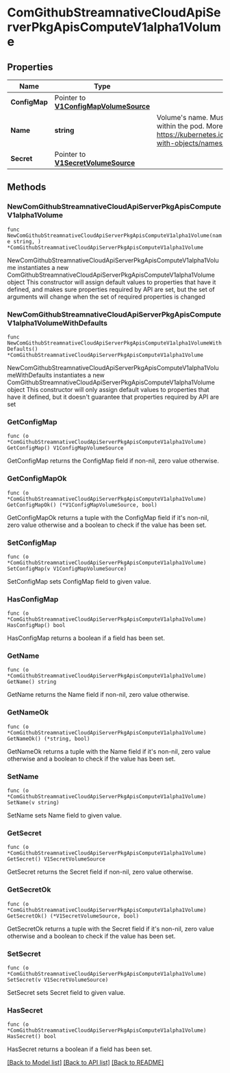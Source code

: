 # ComGithubStreamnativeCloudApiServerPkgApisComputeV1alpha1Volume

## Properties

Name | Type | Description | Notes
------------ | ------------- | ------------- | -------------
**ConfigMap** | Pointer to [**V1ConfigMapVolumeSource**](V1ConfigMapVolumeSource.md) |  | [optional] 
**Name** | **string** | Volume&#39;s name. Must be a DNS_LABEL and unique within the pod. More info: https://kubernetes.io/docs/concepts/overview/working-with-objects/names/#names | 
**Secret** | Pointer to [**V1SecretVolumeSource**](V1SecretVolumeSource.md) |  | [optional] 

## Methods

### NewComGithubStreamnativeCloudApiServerPkgApisComputeV1alpha1Volume

`func NewComGithubStreamnativeCloudApiServerPkgApisComputeV1alpha1Volume(name string, ) *ComGithubStreamnativeCloudApiServerPkgApisComputeV1alpha1Volume`

NewComGithubStreamnativeCloudApiServerPkgApisComputeV1alpha1Volume instantiates a new ComGithubStreamnativeCloudApiServerPkgApisComputeV1alpha1Volume object
This constructor will assign default values to properties that have it defined,
and makes sure properties required by API are set, but the set of arguments
will change when the set of required properties is changed

### NewComGithubStreamnativeCloudApiServerPkgApisComputeV1alpha1VolumeWithDefaults

`func NewComGithubStreamnativeCloudApiServerPkgApisComputeV1alpha1VolumeWithDefaults() *ComGithubStreamnativeCloudApiServerPkgApisComputeV1alpha1Volume`

NewComGithubStreamnativeCloudApiServerPkgApisComputeV1alpha1VolumeWithDefaults instantiates a new ComGithubStreamnativeCloudApiServerPkgApisComputeV1alpha1Volume object
This constructor will only assign default values to properties that have it defined,
but it doesn't guarantee that properties required by API are set

### GetConfigMap

`func (o *ComGithubStreamnativeCloudApiServerPkgApisComputeV1alpha1Volume) GetConfigMap() V1ConfigMapVolumeSource`

GetConfigMap returns the ConfigMap field if non-nil, zero value otherwise.

### GetConfigMapOk

`func (o *ComGithubStreamnativeCloudApiServerPkgApisComputeV1alpha1Volume) GetConfigMapOk() (*V1ConfigMapVolumeSource, bool)`

GetConfigMapOk returns a tuple with the ConfigMap field if it's non-nil, zero value otherwise
and a boolean to check if the value has been set.

### SetConfigMap

`func (o *ComGithubStreamnativeCloudApiServerPkgApisComputeV1alpha1Volume) SetConfigMap(v V1ConfigMapVolumeSource)`

SetConfigMap sets ConfigMap field to given value.

### HasConfigMap

`func (o *ComGithubStreamnativeCloudApiServerPkgApisComputeV1alpha1Volume) HasConfigMap() bool`

HasConfigMap returns a boolean if a field has been set.

### GetName

`func (o *ComGithubStreamnativeCloudApiServerPkgApisComputeV1alpha1Volume) GetName() string`

GetName returns the Name field if non-nil, zero value otherwise.

### GetNameOk

`func (o *ComGithubStreamnativeCloudApiServerPkgApisComputeV1alpha1Volume) GetNameOk() (*string, bool)`

GetNameOk returns a tuple with the Name field if it's non-nil, zero value otherwise
and a boolean to check if the value has been set.

### SetName

`func (o *ComGithubStreamnativeCloudApiServerPkgApisComputeV1alpha1Volume) SetName(v string)`

SetName sets Name field to given value.


### GetSecret

`func (o *ComGithubStreamnativeCloudApiServerPkgApisComputeV1alpha1Volume) GetSecret() V1SecretVolumeSource`

GetSecret returns the Secret field if non-nil, zero value otherwise.

### GetSecretOk

`func (o *ComGithubStreamnativeCloudApiServerPkgApisComputeV1alpha1Volume) GetSecretOk() (*V1SecretVolumeSource, bool)`

GetSecretOk returns a tuple with the Secret field if it's non-nil, zero value otherwise
and a boolean to check if the value has been set.

### SetSecret

`func (o *ComGithubStreamnativeCloudApiServerPkgApisComputeV1alpha1Volume) SetSecret(v V1SecretVolumeSource)`

SetSecret sets Secret field to given value.

### HasSecret

`func (o *ComGithubStreamnativeCloudApiServerPkgApisComputeV1alpha1Volume) HasSecret() bool`

HasSecret returns a boolean if a field has been set.


[[Back to Model list]](../README.md#documentation-for-models) [[Back to API list]](../README.md#documentation-for-api-endpoints) [[Back to README]](../README.md)


